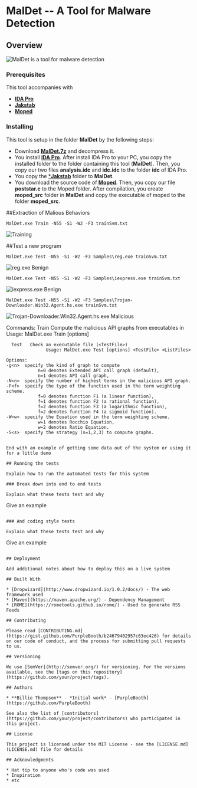 
# MalDet --  A Tool for Malware Detection

## Overview

![MalDet is a tool for malware detection](https://raw.githubusercontent.com/dkhuuthe/MalDet/path/images/MalDet_small.png)

### Prerequisites

This tool accompanies with 
  + [**IDA Pro**](https://www.hex-rays.com/products/ida/index.shtml)
  + [**Jakstab**](http://www.jakstab.org/)
  + [**Moped**](http://www2.informatik.uni-stuttgart.de/fmi/szs/tools/moped/)

### Installing

This tool is setup in the folder **MalDet** by the following steps:
+ Download [**MalDet.7z**](https://github.com/dkhuuthe/MalDet/raw/master/MalDet.7z) and decompress it.
+ You install [**IDA Pro**](https://www.hex-rays.com/products/ida/index.shtml). After install IDA Pro to your PC, you copy the installed folder to the folder containing this tool (**MalDet**). Then, you copy our two files **analysis.idc** and **idc.idc** to the folder **idc** of IDA Pro.
+ You copy the [***Jakstab**](http://www.jakstab.org/) folder to **MalDet**.
+ You download the source code of [**Moped**](http://www2.informatik.uni-stuttgart.de/fmi/szs/tools/moped/). Then, you copy our file **poststar.c** to the Moped folder. After compilation, you create **moped_src** folder in **MalDet** and copy the executable of moped to the folder **moped_src**.
 
##Extraction of Malious Behaviors
```
MalDet.exe Train -N55 -S1 -W2 -F3 trainSvm.txt
```
![Training](https://github.com/dkhuuthe/MalDet/raw/path/images/train.png)

##Test a new program
```
MalDet.exe Test -N55 -S1 -W2 -F3 Samples\reg.exe trainSvm.txt
```
![reg.exe Benign](https://github.com/dkhuuthe/MalDet/raw/path/images/testreg.png)

```
MalDet.exe Test -N55 -S1 -W2 -F3 Samples\iexpress.exe trainSvm.txt
```
![iexpress.exe Benign](https://github.com/dkhuuthe/MalDet/raw/path/images/testiepress.png)

```
MalDet.exe Test -N55 -S1 -W2 -F3 Samples\Trojan-Downloader.Win32.Agent.hs.exe trainSvm.txt
```
![Trojan-Downloader.Win32.Agent.hs.exe Malicious](https://github.com/dkhuuthe/MalDet/raw/path/images/testTrojan.png)


Commands:
      Train  Compute the malicious API graphs from executables in <ListFiles>
                   Usage: MalDet.exe Train [options] <ListFiles>

      Test   Check an executable file (<TestFile>)
                   Usage: MalDet.exe Test [options] <TestFile> <ListFiles>

    Options:
    -g<n>  specify the kind of graph to compute
                n=0 denotes Extended API call graph (default),
                n=1 denotes API call graph,
    -N<n>  specify the number of highest terms in the malicious API graph.
    -F<f>  specify the type of the function used in the term weighting scheme.
                f=0 denotes function F1 (a linear function),
                f=1 denotes function F2 (a rational function),
                f=2 denotes function F3 (a logarithmic function),
                f=2 denotes function F4 (a sigmoid function).
    -W<w>  specify the Equation used in the term weighting scheme.
                w=1 denotes Rocchio Equation,
                w=2 denotes Ratio Equation.
    -S<s>  specify the strategy (s=1,2,3) to compute graphs.
```
 
End with an example of getting some data out of the system or using it for a little demo

## Running the tests

Explain how to run the automated tests for this system

### Break down into end to end tests

Explain what these tests test and why

```
Give an example
```

### And coding style tests

Explain what these tests test and why

```
Give an example
```

## Deployment

Add additional notes about how to deploy this on a live system

## Built With

* [Dropwizard](http://www.dropwizard.io/1.0.2/docs/) - The web framework used
* [Maven](https://maven.apache.org/) - Dependency Management
* [ROME](https://rometools.github.io/rome/) - Used to generate RSS Feeds

## Contributing

Please read [CONTRIBUTING.md](https://gist.github.com/PurpleBooth/b24679402957c63ec426) for details on our code of conduct, and the process for submitting pull requests to us.

## Versioning

We use [SemVer](http://semver.org/) for versioning. For the versions available, see the [tags on this repository](https://github.com/your/project/tags). 

## Authors

* **Billie Thompson** - *Initial work* - [PurpleBooth](https://github.com/PurpleBooth)

See also the list of [contributors](https://github.com/your/project/contributors) who participated in this project.

## License

This project is licensed under the MIT License - see the [LICENSE.md](LICENSE.md) file for details

## Acknowledgments

* Hat tip to anyone who's code was used
* Inspiration
* etc
